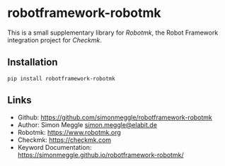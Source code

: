 # robotframework-robotmk

This is a small supplementary library for *Robotmk*, the Robot Framework integration project for *Checkmk*. 

## Installation 

```
pip install robotframework-robotmk
```

## Links

* Github: https://github.com/simonmeggle/robotframework-robotmk
* Author: Simon Meggle <simon.meggle@elabit.de>
* Robotmk: https://www.robotmk.org
* Checkmk: https://checkmk.com
* Keyword Documentation: https://simonmeggle.github.io/robotframework-robotmk/

